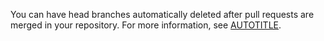 You can have head branches automatically deleted after pull requests are merged in your repository. For more information, see [AUTOTITLE](/repositories/configuring-branches-and-merges-in-your-repository/configuring-pull-request-merges/managing-the-automatic-deletion-of-branches).
